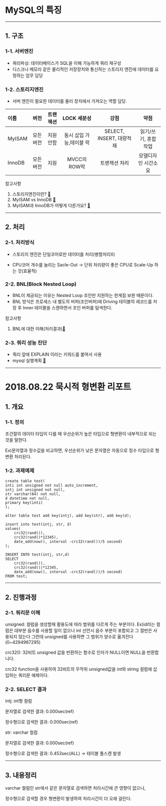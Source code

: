 MySQL의 특징
======================
****



## 1. 구조


### 1-1. 서버엔진

* 쿼리파싱: 데이터베이스가 SQL을 이해 가능하게 쿼리 재구성
* 디스크나 메모리 같은 물리적인 저장장치와 통신하는 스토리지 엔진에 데이터를 요청하는 업무 담당


### 1-2. 스토리지엔진

* 서버 엔진이 필요한 데이터를 물리 장치에서 가져오는 역할 담당.


| 이름 | 버전 | 트랜잭션 | LOCK 세분성 | 강점 | 약점 |
|:--------|:--------:|:--------:|:--------:|:--------:|:--------:|
| MyISAM | 모든버전 | 지원안함 | 동시 삽입 가능,테이블 락| SELECT, INSERT, 대량적재 | 읽기/쓰기, 혼합 작업 |
| InnoDB | 모든버전 | 지원 | MVCC의 ROW락  | 트랜잭션 처리 | 모델디자인 시간소요 |



참고사항

1. 스토리지엔진이란? [&#128209;](http://12bme.tistory.com/72)
2. MyISAM vs InnoDB [&#128209;](http://ojava.tistory.com/25)
3. MyISAM과 InnoDB가 어떻게 다른가요? [&#128209;](http://www.mysqlkorea.com/gnuboard4/bbs/board.php?bo_table=community_03&wr_id=1702)

****

## 2. 처리
### 2-1. 처리방식


* 스토리지 엔진은 단일코어로만 데이터를 처리(병렬처리X) 


* CPU코어 개수를 늘리는 Sacle-Out -> 단위 처리량이 좋은 CPU로 Scale-Up 하는 것(효율적)


### 2-2. BNL(Block Nested Loop)


* BNL이 제공되는 이유는 Nested Loop 조인만 지원하는 한계점 보완 때문이다.
* BNL 방식은 프로세스 내 별도의 버퍼(조인버퍼)에 Driving 테이블의 레코드를 저장 후 Inner 테이블을 스캔하면서 조인 버퍼를 탐색한다.

참고사항

1. BNL에 대한 이해(처리결과)[&#128209;](http://blog.naver.com/PostView.nhn?blogId=parkjy76&logNo=221069454499&categoryNo=14&parentCategoryNo=0&viewDate=&currentPage=1&postListTopCurrentPage=1&from=postView)

### 2-3. 쿼리 성능 진단


* 쿼리 앞에 EXPLAIN 이라는 키워드를 붙여서 사용 
* mysql 실행계획 [&#128209;](http://multifrontgarden.tistory.com/149)

****


2018.08.22 묵시적 형변환 리포트
======================


## 1. 개요
### 1-1. 정의
조건절의 데이터 타입이 다를 때 우선순위가 높은 타입으로 형변환이 내부적으로 되는 것을 말한다.


Ex)문자열과 정수값을 비교하면, 우선순위가 낮은 문자열은 자동으로 정수 타입으로 형변환 처리된다.
### 1-2. 과제예제


~~~mysql
create table test(
inti int unsigned not null auto_increment,
intj int unsigned not null,
str varchar(64) not null,
d datetime not null,
primary key(inti)
);

alter table test add key(intj), add key(str), add key(d);

insert into test(intj, str, d)
values(
	crc32(rand()),
    crc32(rand()*12345),
    date_add(now(), interval -crc32(rand())/5 second)
);

INSERT INTO test(intj, str,d)
SELECT
	crc32(rand()),
    crc32(rand())*12345,
    date_add(now(), interval -crc32(rand())/5 second)
FROM test;
~~~
****
 ## 2. 진행과정
 ### 2-1. 쿼리문 이해
 unsigned: 컬럼을 생성할때 활용도에 따라 범위를 다르게 주는 부분이다.
 Ex)id라는 컬럼은 대부분 음수를 사용할 일이 없으나 int 선언시 음수 부분이 포함되고 그 절반은 사용되지 않는다 그런데 unsigned를 사용하면 그 범위가 양수로 옮겨진다(0~4294967295)


 crc32(): 32비트 unsigned 값을 반환하는 함수로 인자가 NULL이면 NULL을 반환합니다.

 crc32 function을 사용하여 32비트의 무작위 unsigned값을 int와 string 컬럼에 삽입하는 쿼리문 예제이다.


 ### 2-2. SELECT 결과
 intj: int형 컬럼


 문자열로 검색한 결과: 0.000sec(ref)


 정수형으로 검색한 결과: 0.000sec(ref)


 str: varchar 컬럼


 문자열로 검색한 결과: 0.000sec(ref)


 정수형으로 검색한 결과: 0.453sec(ALL) -> 테이블 풀스캔 발생

****
  ## 3. 내용정리
  varchar 컬럼인 str에서 같은 문자열로 검색하면 처리시간에 큰 영향이 없으나, 


  정수형으로 검색할 경우 형변환이 발생하여 처리시간이 더 오래 걸린다.
